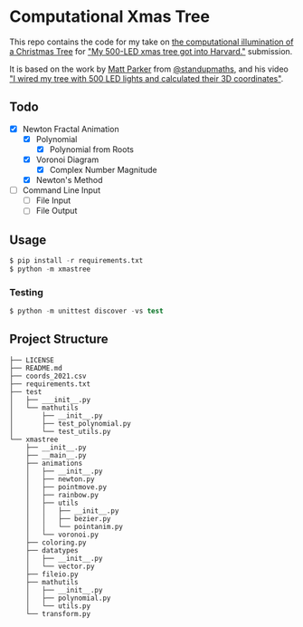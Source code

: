 # Computational Xmas Tree

This repo contains the code for my take on [the computational illumination of a Christmas Tree](https://github.com/GSD6338/XmasTree) for ["My 500-LED xmas tree got into Harvard."](https://www.youtube.com/watch?v=WuMRJf6B5Q4) submission.

It is based on the work by [Matt Parker](https://www.youtube.com/channel/UCSju5G2aFaWMqn-_0YBtq5A) from [@standupmaths](https://github.com/standupmaths/), and his video ["I wired my tree with 500 LED lights and calculated their 3D coordinates"](https://www.youtube.com/watch?v=TvlpIojusBE).

## Todo

- [x] Newton Fractal Animation
    - [x] Polynomial
        - [x] Polynomial from Roots
    - [x] Voronoi Diagram
        - [x] Complex Number Magnitude
    - [x] Newton's Method
- [ ] Command Line Input
    - [ ] File Input
    - [ ] File Output

## Usage

```s
$ pip install -r requirements.txt
$ python -m xmastree
```

### Testing

```s
$ python -m unittest discover -vs test
```

## Project Structure

```s.
├── LICENSE
├── README.md
├── coords_2021.csv
├── requirements.txt
├── test
│   ├── ___init__.py
│   └── mathutils
│       ├── __init__.py
│       ├── test_polynomial.py
│       └── test_utils.py
└── xmastree
    ├── __init__.py
    ├── __main__.py
    ├── animations
    │   ├── __init__.py
    │   ├── newton.py
    │   ├── pointmove.py
    │   ├── rainbow.py
    │   ├── utils
    │   │   ├── __init__.py
    │   │   ├── bezier.py
    │   │   └── pointanim.py
    │   └── voronoi.py
    ├── coloring.py
    ├── datatypes
    │   ├── __init__.py
    │   └── vector.py
    ├── fileio.py
    ├── mathutils
    │   ├── __init__.py
    │   ├── polynomial.py
    │   └── utils.py
    └── transform.py
```
